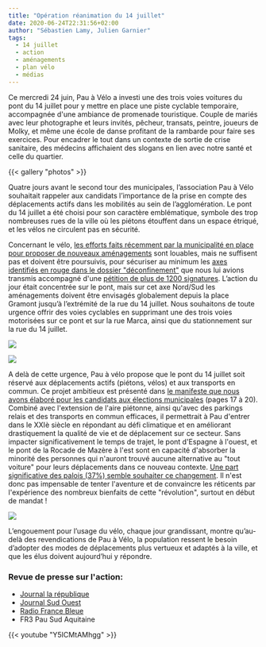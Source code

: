 ```yaml
---
title: "Opération réanimation du 14 juillet"
date: 2020-06-24T22:31:56+02:00
author: "Sébastien Lamy, Julien Garnier"
tags:
  - 14 juillet
  - action
  - aménagements
  - plan vélo
  - médias
---
```


Ce mercredi 24 juin, Pau à Vélo a investi une des trois voies voitures du pont du 14 juillet pour y mettre en place une piste cyclable temporaire, accompagnée d'une ambiance de promenade touristique. Couple de mariés avec leur photographe et leurs invités, pêcheur, transats, peintre, joueurs de Molky, et même une école de danse profitant de la rambarde pour faire ses exercices. Pour encadrer le tout dans un contexte de sortie de crise sanitaire, des médecins affichaient des slogans en lien avec notre santé et celle du quartier.

{{< gallery "photos" >}}

Quatre jours avant le second tour des municipales, l’association Pau à Vélo souhaitait rappeler aux candidats l’importance de la prise en compte des déplacements actifs dans les mobilités au sein de l’agglomération. Le pont du 14 juillet a été choisi pour son caractère emblématique, symbole des trop nombreuses rues de la ville où les piétons étouffent dans un espace étriqué, et les vélos ne circulent pas en sécurité.

Concernant le vélo, [les efforts faits récemment par la municipalité en place pour proposer de nouveaux aménagements][1] sont louables, mais ne suffisent pas et doivent être poursuivis, pour sécuriser au minimum les [axes identifiés en rouge dans le dossier "déconfinement"][2] que nous lui avions transmis accompagné d'une [pétition de plus de 1200 signatures][3]. L’action du jour était concentrée sur le pont, mais sur cet axe Nord/Sud les aménagements doivent être envisagés globalement depuis la place Gramont jusqu’à l’extrémité de la rue du 14 juillet. Nous souhaitons de toute urgence offrir des voies cyclables en supprimant une des trois voies motorisées sur ce pont et sur la rue Marca, ainsi que du stationnement sur la rue du 14 juillet.

![](pau-xiv-juillet-vue.jpg)

![](pau-xiv-juillet-plan.png)

A delà de cette urgence, Pau à vélo propose que le pont du 14 juillet soit réservé aux déplacements actifs (piétons, vélos) et aux transports en commun. Ce projet ambitieux est présenté dans [le manifeste que nous avons élaboré pour les candidats aux élections municipales][4] (pages 17 à 20). Combiné avec l'extension de l'aire piétonne, ainsi qu'avec des parkings relais et des transports en commun efficaces, il permettrait à Pau d'entrer dans le XXIè siècle en répondant au défi climatique et en améliorant drastiquement la qualité de vie et de déplacement sur ce secteur. Sans impacter significativement le temps de trajet, le pont d'Espagne à l'ouest, et le pont de la Rocade de Mazère à l'est sont en capacité d'absorber la minorité des personnes qui n'auront trouvé aucune alternative au "tout voiture" pour leurs déplacements dans ce nouveau contexte. [Une part significative des palois (37%) semble souhaiter ce changement][5]. Il n'est donc pas impensable de tenter l'aventure et de convaincre les réticents par l'expérience des nombreux bienfaits de cette "révolution", surtout en début de mandat !

![](pau-pont-14-juillet-pieton-bus-velo.jpg)

L’engouement pour l’usage du vélo, chaque jour grandissant, montre qu’au-delà des revendications de Pau à Vélo, la population ressent le besoin d’adopter des modes de déplacements plus vertueux et adaptés à la ville, et que les élus doivent aujourd’hui y répondre.

### Revue de presse sur l'action: 
* [Journal la république](https://www.larepubliquedespyrenees.fr/2020/06/24/pau-a-velo-prend-possession-du-pont-du-14-juillet,2711129.php)
* [Journal Sud Ouest](https://www.sudouest.fr/2020/06/23/pau-a-velo-animera-le-pont-du-14-juillet-ce-mercredi-apres-midi-7589679-4344.php)
* [Radio France Bleue](france-bleue-25-juin.mp3)
* FR3 Pau Sud Aquitaine

{{< youtube "Y5ICMtAMhgg" >}}


[1]:https://www.pau.fr/article/les-pistes-cyclables-allongees-et-securisees
[2]:/blog/2020/dossier-deconfinement-transmis-a-m.-bayrou/#proposition-de-priorisation-des-rues-%C3%A0-am%C3%A9nager-temporairement
[3]:https://www.change.org/DeconfinezNosMobilites
[4]:https://municipales2020.parlons-velo.fr/manifeste/download/Pau
[5]: https://www.larepubliquedespyrenees.fr/2020/02/26/le-pont-du-14-juillet-sans-les-voitures-que-pensez-vous-de-la-proposition-de-pau-a-velo,2667494.php
